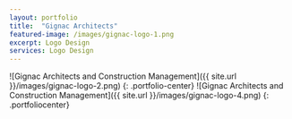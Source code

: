 ```yaml
---
layout: portfolio
title:  "Gignac Architects"
featured-image: /images/gignac-logo-1.png
excerpt: Logo Design
services: Logo Design
---
```


![Gignac Architects and Construction Management]({{ site.url }}/images/gignac-logo-2.png)
{: .portfolio-center}
![Gignac Architects and Construction Management]({{ site.url }}/images/gignac-logo-4.png)
{: .portfoliocenter}
